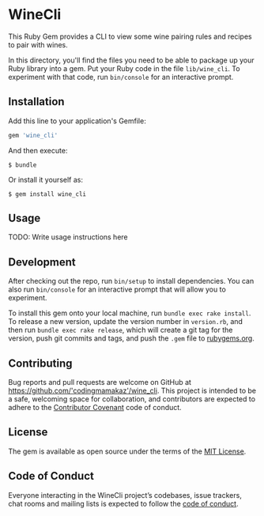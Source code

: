 # WineCli

This Ruby Gem provides a CLI to view some wine pairing rules and recipes to pair with wines.

In this directory, you'll find the files you need to be able to package up your Ruby library into a gem. Put your Ruby code in the file `lib/wine_cli`. To experiment with that code, run `bin/console` for an interactive prompt.

## Installation

Add this line to your application's Gemfile:

```ruby
gem 'wine_cli'
```

And then execute:

    $ bundle

Or install it yourself as:

    $ gem install wine_cli

## Usage

TODO: Write usage instructions here

## Development

After checking out the repo, run `bin/setup` to install dependencies. You can also run `bin/console` for an interactive prompt that will allow you to experiment.

To install this gem onto your local machine, run `bundle exec rake install`. To release a new version, update the version number in `version.rb`, and then run `bundle exec rake release`, which will create a git tag for the version, push git commits and tags, and push the `.gem` file to [rubygems.org](https://rubygems.org).

## Contributing

Bug reports and pull requests are welcome on GitHub at https://github.com/'codingmamakaz'/wine_cli. This project is intended to be a safe, welcoming space for collaboration, and contributors are expected to adhere to the [Contributor Covenant](http://contributor-covenant.org) code of conduct.

## License

The gem is available as open source under the terms of the [MIT License](https://opensource.org/licenses/MIT).

## Code of Conduct

Everyone interacting in the WineCli project’s codebases, issue trackers, chat rooms and mailing lists is expected to follow the [code of conduct](https://github.com/'codingmamakaz'/wine_cli/blob/master/CODE_OF_CONDUCT.md).
